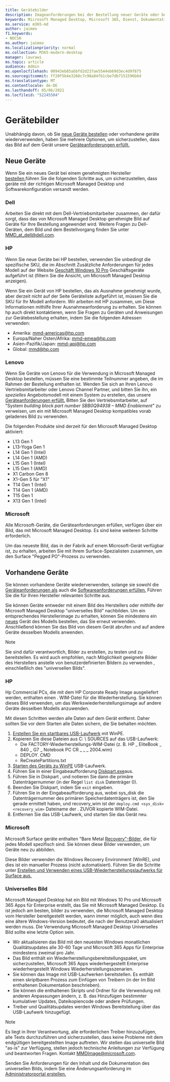 ```yaml
---
title: Gerätebilder
description: Imageanforderungen bei der Bestellung neuer Geräte oder bei der Erneutvernendung vorhandener Geräte
keywords: Microsoft Managed Desktop, Microsoft 365, Dienst, Dokumentation
ms.service: m365-md
author: jaimeo
f1.keywords:
- NOCSH
ms.author: jaimeo
ms.localizationpriority: normal
ms.collection: M365-modern-desktop
manager: laurawi
ms.topic: article
audience: Admin
ms.openlocfilehash: 00943eb85abbfd2d237ae5544eb69d3ec4d9f875
ms.sourcegitcommit: ff20f5b4e3268c7c98a84fb1cbe7db7151596b6d
ms.translationtype: MT
ms.contentlocale: de-DE
ms.lasthandoff: 05/06/2021
ms.locfileid: "52245504"
---
```

# <a name="device-images"></a>Gerätebilder


Unabhängig davon, ob [](#existing-devices) Sie [neue Geräte bestellen](#new-devices) oder vorhandene geräte wiederverwenden, haben Sie mehrere Optionen, um sicherzustellen, dass das Bild auf dem Gerät unsere [Geräteanforderungen erfüllt.](device-requirements.md#check-hardware-requirements)

## <a name="new-devices"></a>Neue Geräte
Wenn Sie ein neues Gerät bei einem genehmigten Hersteller [bestellen,](device-requirements.md#minimum-requirements)führen Sie die folgenden Schritte aus, um sicherzustellen, dass geräte mit der richtigen Microsoft Managed Desktop und Softwarekonfiguration versandt werden.

### <a name="dell"></a>Dell
Arbeiten Sie direkt mit dem Dell-Vertriebsmitarbeiter zusammen, der dafür sorgt, dass das von Microsoft Managed Desktop genehmigte Bild auf Geräte für Ihre Bestellung angewendet wird. Weitere Fragen zu Dell-Geräten, dem Bild und dem Bestellvorgang finden Sie unter MMD_at_dell@dell.com.

### <a name="hp"></a>HP 
Wenn Sie neue Geräte bei HP bestellen, verwenden Sie unbedingt die spezifische SKU, die im Abschnitt Zusätzliche Anforderungen für jedes Modell auf der Website [Geschäft Windows 10 Pro](https://www.microsoft.com/windowsforbusiness/view-all-devices) Geschäftsgeräte aufgeführt ist (filtern Sie die Ansicht, um Microsoft Managed Desktop anzeigen).

Wenn Sie ein Gerät von HP bestellen, [](customizing.md) das als Ausnahme genehmigt wurde, aber derzeit nicht auf der Seite Geräteliste aufgeführt ist, müssen Sie die SKU für Ihr Modell anfordern. Wir arbeiten mit HP zusammen, um Diese Informationen mithilfe Ihrer Ausnahmeanforderung zu erhalten. Sie können hp auch direkt kontaktieren, wenn Sie Fragen zu Geräten und Anweisungen zur Gerätebestellung erhalten, indem Sie die folgenden Adressen verwenden:
 
- Amerika: mmd-americas@hp.com
- Europa/Naher Osten/Afrika: mmd-emea@hp.com
- Asien-Pazifik/Japan: mmd-apj@hp.com
- Global: mmd@hp.com

### <a name="lenovo"></a>Lenovo
Wenn Sie Geräte von Lenovo für die Verwendung in Microsoft Managed Desktop bestellen, müssen Sie eine bestimmte Teilnummer angeben, die im Rahmen der Bestellung enthalten ist. Wenden Sie sich an Ihren Lenovo Vertriebsmitarbeiter oder Lenovo Channel Partner, und bitten Sie ihn, ein *spezielles* Angebotsmodell mit einem System zu erstellen, das unsere [Geräteanforderungen erfüllt.](device-requirements.md#minimum-requirements) Bitten Sie den Vertriebsmitarbeiter, auf "System *building block part number SBB0Q94938 – MMD Enablement"* zu verweisen, um ein mit Microsoft Managed Desktop kompatibles vorab geladenes Bild zu verwenden.

Die folgenden Produkte sind derzeit für den Microsoft Managed Desktop aktiviert:

- L13 Gen 1
- L13-Yoga Gen 1
- L14 Gen 1 (Intel)
- L14 Gen 1 (AMD)
- L15 Gen 1 (Intel)
- L15 Gen 1 (AMD)
- X1 Carbon Gen 8
- X1-Gen 5 für "X1"
- T14 Gen 1 (Intel)
- T14 Gen 1 (AMD)
- T15 Gen 1
- X13 Gen 1 (Intel)


### <a name="microsoft"></a>Microsoft
Alle Microsoft-Geräte, die Geräteanforderungen erfüllen, verfügen über ein Bild, das mit Microsoft Managed Desktop. Es sind keine weiteren Schritte erforderlich.

Um das neueste Bild, das in der Fabrik auf einem Microsoft-Gerät verfügbar ist, zu erhalten, arbeiten Sie mit Ihrem Surface-Spezialisten zusammen, um den Surface "Pegged PO"-Prozess zu verwenden.

## <a name="existing-devices"></a>Vorhandene Geräte

Sie können vorhandene Geräte wiederverwenden, solange sie sowohl die [Geräteanforderungen als](device-requirements.md#minimum-requirements) auch die [Softwareanforderungen erfüllen.](device-requirements.md#installed-software) Führen Sie die für Ihren Hersteller relevanten Schritte aus.

Sie können Geräte entweder mit einem Bild des Herstellers oder mithilfe der Microsoft Managed Desktop "universelles Bild" nachbilden. Um ein entsprechendes Herstellerimage zu erhalten, können Sie mindestens ein [neues](#new-devices) Gerät des Modells bestellen, das Sie erneut verwenden. Anschließend können Sie das Bild von diesem Gerät abrufen und auf andere Geräte desselben Modells anwenden.

> [!NOTE]
> Sie sind dafür verantwortlich, Bilder zu erstellen, zu testen und zu bereitstellen. Es wird auch empfohlen, nach Möglichkeit geeignete Bilder des Herstellers anstelle von benutzerdefinierten Bildern zu verwenden , einschließlich des "universellen Bilds".

### <a name="hp"></a>HP

Hp Commercial PCs, die mit dem HP Corporate Ready Image ausgeliefert werden, enthalten einen . WIM-Datei für die Wiederherstellung. Sie können dieses Bild verwenden, um das Werkswiederherstellungsimage auf andere Geräte desselben Modells anzuwenden.

Mit diesen Schritten werden alle Daten auf dem Gerät entfernt. Daher sollten Sie vor dem Starten alle Daten sichern, die Sie behalten möchten.

1. [Erstellen Sie ein startbares USB-Laufwerk](https://docs.microsoft.com/windows-hardware/manufacture/desktop/winpe-create-usb-bootable-drive) mit WinPE.
2. Kopieren Sie diese Dateien aus C: \\ SOURCES auf das USB-Laufwerk:
    - Die FACTORY-Wiederherstellungs-WIM-Datei (z. B. HP \_ EliteBook \_ 840 \_ G7 \_ Notebook PC CR \_ \_ \_ 2004.wim)
    - DEPLOY. CMD
    - ReCreatePartitions.txt
3. [Starten des Geräts zu WinPE](https://store.hp.com/us/en/tech-takes/how-to-boot-from-usb-drive-on-windows-10-pcs) USB-Laufwerk.
4. Führen Sie in einer Eingabeaufforderung [Diskpart.exe](https://docs.microsoft.com/windows-server/administration/windows-commands/diskpart#additional-references)aus.
5. Führen Sie in Diskpart , und notieren Sie dann die primäre Datenträgernummer (in der Regel `list disk` Datenträger 0).
6. Beenden Sie Diskpart, indem Sie `exit` eingeben.
7. Führen Sie in der Eingabeaufforderung aus, wobei sys_disk die Datenträgernummer des primären Speicherdatenträgers ist, den Sie gerade ermittelt haben, und recovery_wim ist der `deploy.cmd <sys_disk> <recovery_wim>` Dateiname der .   ZUVOR kopierte WIM-Datei.
8. Entfernen Sie das USB-Laufwerk, und starten Sie das Gerät neu.

### <a name="microsoft"></a>Microsoft 

Microsoft Surface geräte enthalten "Bare Metal [Recovery"-Bilder,](https://support.microsoft.com/en-us/surfacerecoveryimage) die für jedes Modell spezifisch sind. Sie können diese Bilder verwenden, um Geräte neu zu abbilden.

Diese Bilder verwenden die Windows Recovery Environment (WinRE), und dies ist ein manueller Prozess (nicht automatisiert). Führen Sie die Schritte unter [Erstellen und Verwenden eines USB-Wiederherstellungslaufwerks für Surface aus.](https://support.microsoft.com/surface/creating-and-using-a-usb-recovery-drive-for-surface-677852e2-ed34-45cb-40ef-398fc7d62c07)


### <a name="universal-image"></a>Universelles Bild
Microsoft Managed Desktop hat ein Bild mit Windows 10 Pro und Microsoft 365 Apps für Enterprise erstellt, das Sie mit Microsoft Managed Desktop. Es ist jedoch am besten, bilder zu verwenden, die Microsoft Managed Desktop vom Hersteller bereitgestellt werden, wann immer möglich, auch wenn dies eine ältere Windows-Version bedeutet, die nach der Benutzera0 aktualisiert werden muss. Die Verwendung Microsoft Managed Desktop Universelles Bild sollte eine letzte Option sein.

- Wir aktualisieren das Bild mit den neuesten Windows monatlichen Qualitätsupdates alle 30-60 Tage und Microsoft 365 Apps für Enterprise mindestens zweimal pro Jahr.
- Das Bild enthält ein Wiederherstellungsbereitstellungspaket, um sicherzustellen, Microsoft 365 Apps wiederhergestellt Enterprise wiederhergestellt Windows Wiederherstellungsszenarien.
- Sie können das Image mit USB-Laufwerken bereitstellen. Es enthält einen skriptbaren Prozess zum Einfügen von Treibern (in der Im Bild enthaltenen Dokumentation beschrieben).
- Sie können die enthaltenen Skripts und Ordner für die Verwendung mit anderen Anpassungen ändern, z. B. das Hinzufügen bestimmter kumulativer Updates, Dateikopiencode oder andere Prüfungen.
- Treiber und Qualitätsupdates werden Windows Bereitstellung über das USB-Laufwerk hinzugefügt.

> [!NOTE]
> Es liegt in Ihrer Verantwortung, alle erforderlichen Treiber hinzuzufügen, alle Tests durchzuführen und sicherzustellen, dass keine Probleme mit dem endgültigen bereitgestellten Image auftreten. Wir stellen das universelle Bild "as-is" zur Verfügung, stellen jedoch technische Anleitungen zur Verfügung und beantworten Fragen. Kontakt MMDImage@microsoft.com.

Senden Sie Anforderungen für den Inhalt und die Dokumentation des universellen Bilds, indem Sie eine Änderungsanforderung im [Administratorportal erstellen.](../get-started/access-admin-portal.md)


